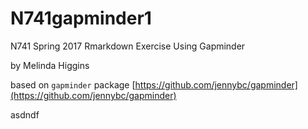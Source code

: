 # N741gapminder1

N741 Spring 2017 Rmarkdown Exercise Using Gapminder

by Melinda Higgins

based on `gapminder` package [https://github.com/jennybc/gapminder](https://github.com/jennybc/gapminder)

asdndf
